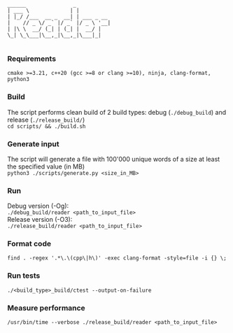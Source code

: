 ```
______               _           
| ___ \             | |          
| |_/ /___  __ _  __| | ___ _ __ 
|    // _ \/ _` |/ _` |/ _ \ '__|
| |\ \  __/ (_| | (_| |  __/ |   
\_| \_\___|\__,_|\__,_|\___|_|   
                                 
```
### Requirements
`cmake >=3.21, c++20 (gcc >=8 or clang >=10), ninja, clang-format, python3`
### Build
The script performs clean build of 2 build types: debug (`./debug_build`) and release (`./release_build/`)  
`cd scripts/ && ./build.sh`
### Generate input
The script will generate a file with 100'000 unique words of a size at least the specified value (in MB)   
`python3 ./scripts/generate.py <size_in_MB>`
### Run
Debug version (-Og):  
`./debug_build/reader <path_to_input_file>`  
Release version (-O3):  
`./release_build/reader <path_to_input_file>`  
### Format code
`find . -regex '.*\.\(cpp\|h\)' -exec clang-format -style=file -i {} \;`  
### Run tests
`./<build_type>_build/ctest --output-on-failure`  
### Measure performance
`/usr/bin/time --verbose ./release_build/reader <path_to_input_file>`  